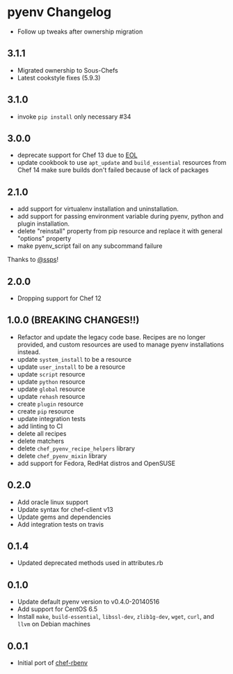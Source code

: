 # pyenv Changelog

* Follow up tweaks after ownership migration

## 3.1.1

* Migrated ownership to Sous-Chefs
* Latest cookstyle fixes (5.9.3)

## 3.1.0

* invoke `pip install` only necessary #34

## 3.0.0

* deprecate support for Chef 13 due to [EOL][supported-versions]
* update cookbook to use `apt_update` and `build_essential` resources from Chef 14 make sure builds don't failed because of lack of packages

## 2.1.0

* add support for virtualenv installation and uninstallation.
* add support for passing environment variable during pyenv, python and plugin installation.
* delete "reinstall" property from pip resource and replace it with general "options" property
* make pyenv_script fail on any subcommand failure

Thanks to [@ssps](https://github.com/ssps)!

## 2.0.0

* Dropping support for Chef 12

## 1.0.0 (BREAKING CHANGES!!)

* Refactor and update the legacy code base. Recipes are no longer provided, and custom resources are used to manage pyenv installations instead.
* update `system_install` to be a resource
* update `user_install` to be a resource
* update `script` resource
* update `python` resource
* update `global` resource
* update `rehash` resource
* create `plugin` resource
* create `pip` resource
* update integration tests
* add linting to CI
* delete all recipes
* delete matchers
* delete `chef_pyenv_recipe_helpers` library
* delete `chef_pyenv_mixin` library
* add support for Fedora, RedHat distros and OpenSUSE

## 0.2.0

* Add oracle linux support
* Update syntax for chef-client v13
* Update gems and dependencies
* Add integration tests on travis

## 0.1.4

* Updated deprecated methods used in attributes.rb

## 0.1.0

* Update default pyenv version to v0.4.0-20140516
* Add support for CentOS 6.5
* Install `make`, `build-essential`, `libssl-dev`, `zlib1g-dev`, `wget`,
  `curl`, and `llvm` on Debian machines

## 0.0.1

* Initial port of [chef-rbenv](https://github.com/fnichol/chef-rbenv)

[supported-versions]: https://docs.chef.io/platforms.html#supported-versions
